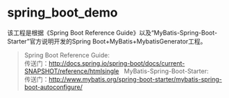 # spring_boot_demo
该工程是根据《Spring Boot Reference Guide》以及“MyBatis-Spring-Boot-Starter”官方说明开发的Spring Boot+MyBatis+MybatisGenerator工程。  
>Spring Boot Reference Guide:  
传送门：http://docs.spring.io/spring-boot/docs/current-SNAPSHOT/reference/htmlsingle  
>MyBatis-Spring-Boot-Starter:  
传送门：http://www.mybatis.org/spring-boot-starter/mybatis-spring-boot-autoconfigure/
